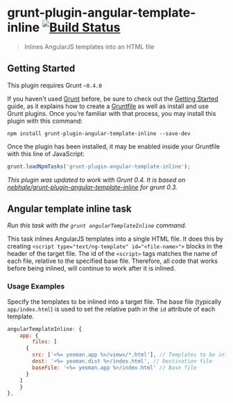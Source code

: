 # grunt-plugin-angular-template-inline [![Build Status](https://secure.travis-ci.org/nebhale/grunt-plugin-angular-template-inline.png?branch=master)](http://travis-ci.org/nebhale/grunt-plugin-angular-template-inline)

> Inlines AngularJS templates into an HTML file

## Getting Started

This plugin requires Grunt `~0.4.0`

If you haven't used [Grunt](http://gruntjs.com/) before, be sure to check out the [Getting Started](http://gruntjs.com/getting-started) guide, as it explains how to create a [Gruntfile](http://gruntjs.com/sample-gruntfile) as well as install and use Grunt plugins. Once you're familiar with that process, you may install this plugin with this command:

```shell
npm install grunt-plugin-angular-template-inline --save-dev
```

Once the plugin has been installed, it may be enabled inside your Gruntfile with this line of JavaScript:

```js
grunt.loadNpmTasks('grunt-plugin-angular-template-inline');
```

_This plugin was updated to work with Grunt 0.4. It is based on [nebhale/grunt-plugin-angular-template-inline](https://github.com/nebhale/grunt-plugin-angular-template-inline) for grunt 0.3._

## Angular template inline task
_Run this task with the `grunt angularTemplateInline` command._

This task inlines AngularJS templates into a single HTML file. It does this by creating `<script type="text/ng-template" id="<file-name>">` blocks in the header of the target file.  The id of the `<script>` tags matches the name of each file, relative to the specified base file. Therefore, all code that works before being inlined, will continue to work after it is inlined.

### Usage Examples

Specify the templates to be inlined into a target file. The base file (typically `app/index.html`) is used to set the relative path in the `id` attribute of each template.

```js
angularTemplateInline: {
	app: {
		files: [
      {
        src: ['<%= yeoman.app %>/views/*.html'], // Templates to be inlined
        dest: '<%= yeoman.dist %>/index.html', // Destination file
        baseFile: '<%= yeoman.app %>/index.html' // Base file
      }
    ]
	}
},
```
